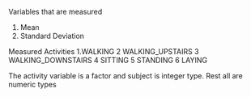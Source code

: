 Variables that are measured
1. Mean
2. Standard Deviation

Measured Activities
1.WALKING 
2 WALKING_UPSTAIRS 
3 WALKING_DOWNSTAIRS 
4 SITTING 
5 STANDING 
6 LAYING

The activity variable is a factor and subject is integer type. Rest all are numeric types
